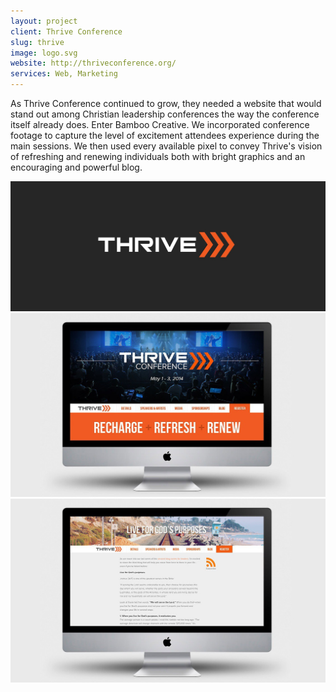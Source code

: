 ```yaml
---
layout: project
client: Thrive Conference
slug: thrive
image: logo.svg 
website: http://thriveconference.org/
services: Web, Marketing
---
```


As Thrive Conference continued to grow, they needed a website that would stand out among Christian leadership conferences the way the conference itself already does. Enter Bamboo Creative. We incorporated conference footage to capture the level of excitement attendees experience during the main sessions. We then used every available pixel to convey Thrive's vision of refreshing and renewing individuals both with bright graphics and an encouraging and powerful blog.

![thrive](/images/client-assets/thrive/01.jpg)
![thrive](/images/client-assets/thrive/02.jpg)
![thrive](/images/client-assets/thrive/03.jpg)